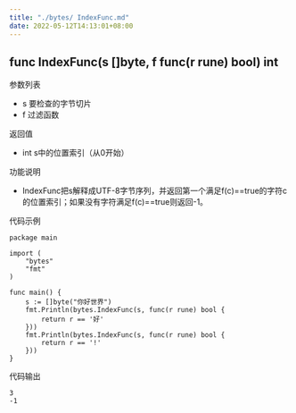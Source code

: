 ```yaml
---
title: "./bytes/ IndexFunc.md"
date: 2022-05-12T14:13:01+08:00
---
```

## func IndexFunc(s []byte, f func(r rune) bool) int

参数列表

- s 要检查的字节切片
- f 过滤函数

返回值

- int s中的位置索引（从0开始）

功能说明

- IndexFunc把s解释成UTF-8字节序列，并返回第一个满足f(c)==true的字符c的位置索引；如果没有字符满足f(c)==true则返回-1。

代码示例

	package main

	import (
		"bytes"
		"fmt"
	)

	func main() {
		s := []byte("你好世界")
		fmt.Println(bytes.IndexFunc(s, func(r rune) bool {
			return r == '好'
		}))
		fmt.Println(bytes.IndexFunc(s, func(r rune) bool {
			return r == '!'
		}))
	}

代码输出

	3
	-1
